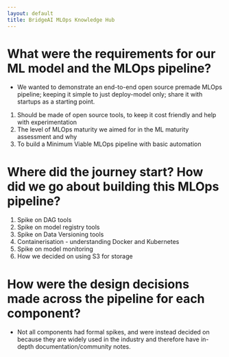 ```yaml
---
layout: default
title: BridgeAI MLOps Knowledge Hub
---
```


# What were the requirements for our ML model and the MLOps pipeline?

- We wanted to demonstrate an end-to-end open source premade MLOps pipeline; keeping it simple to just deploy-model only; share it with startups as a starting point.
1. Should be made of open source tools, to keep it cost friendly and help with experimentation
2. The level of MLOps maturity we aimed for in the ML maturity assessment and why
3. To build a Minimum Viable MLOps pipeline with basic automation


# Where did the journey start? How did we go about building this MLOps pipeline?
1. Spike on DAG tools
2. Spike on model registry tools
3. Spike on Data Versioning tools
4. Containerisation - understanding Docker and Kubernetes
5. Spike on model monitoring
6. How we decided on using S3 for storage



# How were the design decisions made across the pipeline for each component?
- Not all components had formal spikes, and were instead decided on because they are widely used in the industry and therefore have in-depth documentation/community notes.